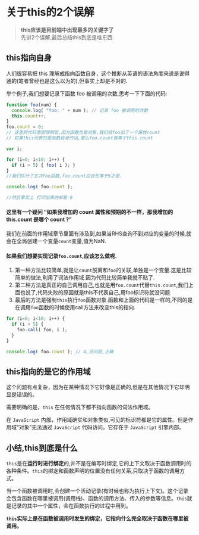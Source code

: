 # 关于this的2个误解

>**this应该是目前端中出现最多的关键字了**  
先讲2个误解,最后总结this到底是啥东西.

## this指向自身
人们很容易把 this 理解成指向函数自身，这个推断从英语的语法角度来说是说得通的(笔者曾经也是这么以为的),但事实上却是不对的.

举个例子,我们想要记录下函数 foo 被调用的次数,思考一下下面的代码:

```js
function foo(num) { 
  console.log( "foo: " + num ); // 记录 foo 被调用的次数
  this.count++; 
}
foo.count = 0;
// 这里的代码意图很明显,因为函数也是对象,我们给foo加了一个属性count
// 如果this代表的是函数自身的话,那么foo.count就等于this.count

var i;

for (i=0; i<10; i++) {
  if (i > 5) { foo( i ); } 
}
//我们执行了五次foo函数,foo.count应该也等于5才是.

console.log( foo.count );

//然后事实上 打印出来的却是 0
```

#### 这里有一个疑问 “如果我增加的 count 属性和预期的不一样，那我增加的 this.count 是哪个 count ?”  
我们在前面的作用域章节里面有涉及到,如果当RHS查询不到对应的变量的时候,就会在全局创建一个变量`count`变量,值为NaN.

#### 如果我们想要实现记录`foo.count`,应该怎么做呢.
1. 第一种方法比较简单,就是让`count`脱离和`foo`的关联,单独是一个变量.这是比较简单的做法,利用了词法作用域.因为代码比较简单我就不贴了.
2. 第二种方法是真正的自己调用自己,也就是用`foo.count`代替`this.count`,我们上面也说了,代码失败的原因就是this不代表自己,用foo标识符就没问题.
3. 最后的方法是强制`this`执行`foo`函数对象.函数和上面的代码是一样的,不同的是在调用`foo`函数的时候使用call方法来改变this的指向.
```js
for (i=0; i<10; i++) {
  if (i > 5) {
    foo.call( foo, i ); 
  } 
}

console.log( foo.count ); // 4,没问题,正确
```

## this指向的是它的作用域

这个问题有点复杂，因为在某种情况下它好像是正确的,但是在其他情况下它却明显是错误的。

需要明确的是，`this` 在任何情况下都不指向函数的词法作用域。

在 `JavaScript` 内部，作用域确实和对象类似,可见的标识符都是它的属性。但是作用域“对象”无法通过 `JavaScript` 代码访问，它存在于 `JavaScript` 引擎内部。

## 小结,this到底是什么

`this`是在**运行时进行绑定**的,并不是在编写时绑定,它的上下文取决于函数调用时的各种条件。`this`的绑定和函数声明的位置没有任何关系,只取决于函数的调用方式。

当一个函数被调用时,会创建一个活动记录(有时候也称为执行上下文)。这个记录会包含函数在哪里被调用(调用栈)、函数的调用方法、传入的参数等信息。`this`就是记录的其中一个属性，会在函数执行的过程中用到。  

**`this`实际上是在函数被调用时发生的绑定，它指向什么完全取决于函数在哪里被调用。**






